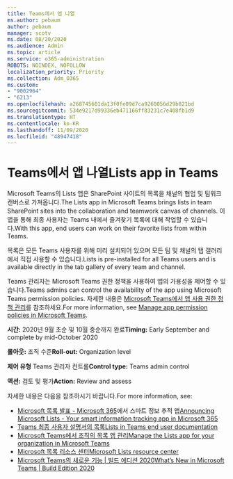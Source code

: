 ```yaml
---
title: Teams에서 앱 나열
ms.author: pebaum
author: pebaum
manager: scotv
ms.date: 08/20/2020
ms.audience: Admin
ms.topic: article
ms.service: o365-administration
ROBOTS: NOINDEX, NOFOLLOW
localization_priority: Priority
ms.collection: Adm_O365
ms.custom:
- "9002964"
- "6213"
ms.openlocfilehash: a268745601da13f0fe09d7ca9260056d29b821bd
ms.sourcegitcommit: 534e9217d99336eb471166ff83231c7e408fb1d9
ms.translationtype: HT
ms.contentlocale: ko-KR
ms.lasthandoff: 11/09/2020
ms.locfileid: "48947418"
---
```

# <a name="lists-app-in-teams"></a><span data-ttu-id="3d441-102">Teams에서 앱 나열</span><span class="sxs-lookup"><span data-stu-id="3d441-102">Lists app in Teams</span></span>

<span data-ttu-id="3d441-103">Microsoft Teams의 Lists 앱은 SharePoint 사이트의 목록을 채널의 협업 및 팀워크 캔버스로 가져옵니다.</span><span class="sxs-lookup"><span data-stu-id="3d441-103">The Lists app in Microsoft Teams brings lists in team SharePoint sites into the collaboration and teamwork canvas of channels.</span></span> <span data-ttu-id="3d441-104">이 앱을 통해 최종 사용자는 Teams 내에서 즐겨찾기 목록에 대해 작업할 수 있습니다.</span><span class="sxs-lookup"><span data-stu-id="3d441-104">With this app, end users can work on their favorite lists from within Teams.</span></span>

<span data-ttu-id="3d441-105">목록은 모든 Teams 사용자를 위해 미리 설치되어 있으며 모든 팀 및 채널의 탭 갤러리에서 직접 사용할 수 있습니다.</span><span class="sxs-lookup"><span data-stu-id="3d441-105">Lists is pre-installed for all Teams users and is available directly in the tab gallery of every team and channel.</span></span>

<span data-ttu-id="3d441-106">Teams 관리자는 Microsoft Teams 권한 정책을 사용하여 앱의 가용성을 제어할 수 있습니다.</span><span class="sxs-lookup"><span data-stu-id="3d441-106">Teams admins can control the availability of the app using Microsoft Teams permission policies.</span></span> <span data-ttu-id="3d441-107">자세한 내용은 [Microsoft Teams에서 앱 사용 권한 정책 관리](https://docs.microsoft.com/microsoftteams/teams-app-permission-policies)를 참조하세요.</span><span class="sxs-lookup"><span data-stu-id="3d441-107">For more information, see [Manage app permission policies in Microsoft Teams](https://docs.microsoft.com/microsoftteams/teams-app-permission-policies).</span></span>

<span data-ttu-id="3d441-108">**시간:** 2020년 9월 초순 및 10월 중순까지 완료</span><span class="sxs-lookup"><span data-stu-id="3d441-108">**Timing:** Early September and complete by mid-October 2020</span></span>  

<span data-ttu-id="3d441-109">**롤아웃:** 조직 수준</span><span class="sxs-lookup"><span data-stu-id="3d441-109">**Roll-out:** Organization level</span></span>  

<span data-ttu-id="3d441-110">**제어 유형** Teams 관리자 컨트롤</span><span class="sxs-lookup"><span data-stu-id="3d441-110">**Control type:**  Teams admin control</span></span>  

<span data-ttu-id="3d441-111">**액션:** 검토 및 평가</span><span class="sxs-lookup"><span data-stu-id="3d441-111">**Action:**  Review and assess</span></span>

<span data-ttu-id="3d441-112">자세한 내용은 다음을 참조하시기 바랍니다.</span><span class="sxs-lookup"><span data-stu-id="3d441-112">For more information, see:</span></span>

- <span data-ttu-id="3d441-113">[Microsoft 목록 발표 - Microsoft 365](https://techcommunity.microsoft.com/t5/microsoft-365-blog/announcing-microsoft-lists-your-smart-information-tracking-app/ba-p/1372233)에서 스마트 정보 추적 앱</span><span class="sxs-lookup"><span data-stu-id="3d441-113">[Announcing Microsoft Lists - Your smart information tracking app in Microsoft 365](https://techcommunity.microsoft.com/t5/microsoft-365-blog/announcing-microsoft-lists-your-smart-information-tracking-app/ba-p/1372233)</span></span>
- [<span data-ttu-id="3d441-114">Teams 최종 사용자 설명서의 목록</span><span class="sxs-lookup"><span data-stu-id="3d441-114">Lists in Teams end user documentation</span></span>](https://support.microsoft.com/office/get-started-with-lists-in-microsoft-taeams-c971e46b-b36c-491b-9c35-efeddd0297db)
- [<span data-ttu-id="3d441-115">Microsoft Teams에서 조직의 목록 앱 관리</span><span class="sxs-lookup"><span data-stu-id="3d441-115">Manage the Lists app for your organization in Microsoft Teams</span></span>](https://docs.microsoft.com/microsoftteams/manage-lists-app)
- [<span data-ttu-id="3d441-116">Microsoft 목록 리소스 센터</span><span class="sxs-lookup"><span data-stu-id="3d441-116">Microsoft Lists resource center</span></span>](https://aka.ms/MSLists)
- [<span data-ttu-id="3d441-117">Microsoft Teams의 새로운 기능 | 빌드 에디션 2020</span><span class="sxs-lookup"><span data-stu-id="3d441-117">What’s New in Microsoft Teams | Build Edition 2020</span></span>](https://techcommunity.microsoft.com/t5/microsoft-teams-blog/what-s-new-in-microsoft-teams-build-edition-2020/ba-p/1394224)
